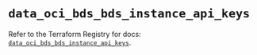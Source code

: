 # `data_oci_bds_bds_instance_api_keys`

Refer to the Terraform Registry for docs: [`data_oci_bds_bds_instance_api_keys`](https://registry.terraform.io/providers/hashicorp/oci/7.19.0/docs/data-sources/bds_bds_instance_api_keys).

